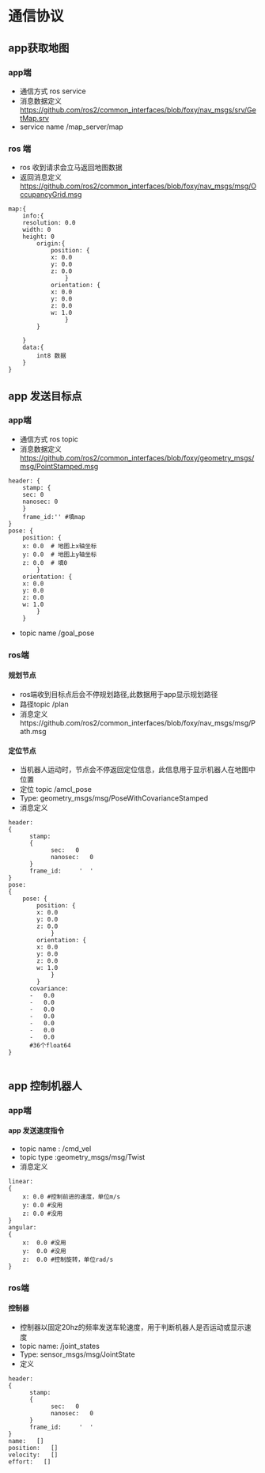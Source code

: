 # 通信协议
## app获取地图
### app端
- 通信方式 ros service
- 消息数据定义  https://github.com/ros2/common_interfaces/blob/foxy/nav_msgs/srv/GetMap.srv
- service  name  /map_server/map

### ros 端
- ros 收到请求会立马返回地图数据
- 返回消息定义 https://github.com/ros2/common_interfaces/blob/foxy/nav_msgs/msg/OccupancyGrid.msg
```
map:{
    info:{
    resolution: 0.0
    width: 0
    height: 0
        origin:{
            position: {
            x: 0.0
            y: 0.0
            z: 0.0
                }
            orientation: {
            x: 0.0
            y: 0.0
            z: 0.0
            w: 1.0
                }
        }

    }
    data:{
        int8 数据
    }
}
```
## app 发送目标点
### app端
- 通信方式 ros topic
- 消息数据定义 https://github.com/ros2/common_interfaces/blob/foxy/geometry_msgs/msg/PointStamped.msg
```
header: {
    stamp: {
    sec: 0
    nanosec: 0
    }
    frame_id:'' #填map
}
pose: {
    position: {
    x: 0.0  # 地图上x轴坐标
    y: 0.0  # 地图上y轴坐标
    z: 0.0  # 填0
        }
    orientation: {
    x: 0.0
    y: 0.0
    z: 0.0
    w: 1.0
        }
    }
```
- topic name /goal_pose
### ros端

#### 规划节点
- ros端收到目标点后会不停规划路径,此数据用于app显示规划路径
- 路径topic /plan
- 消息定义https://github.com/ros2/common_interfaces/blob/foxy/nav_msgs/msg/Path.msg

#### 定位节点
- 当机器人运动时，节点会不停返回定位信息，此信息用于显示机器人在地图中位置
- 定位 topic /amcl_pose
- Type: geometry_msgs/msg/PoseWithCovarianceStamped
- 消息定义
```
header:
{
      stamp:
      {
            sec:   0
            nanosec:   0
      }
      frame_id:     '  '
}
pose:
{
    pose: {
        position: {
        x: 0.0
        y: 0.0
        z: 0.0
            }
        orientation: {
        x: 0.0
        y: 0.0
        z: 0.0
        w: 1.0
            }
        }
      covariance:
      -   0.0
      -   0.0
      -   0.0
      -   0.0
      -   0.0
      -   0.0
      -   0.0
      #36个float64
}


```

## app 控制机器人

### app端
#### app 发送速度指令

- topic name : /cmd_vel
- topic type :geometry_msgs/msg/Twist
- 消息定义
```
linear:
{
    x: 0.0 #控制前进的速度，单位m/s
    y: 0.0 #没用
    z: 0.0 #没用
}
angular:
{
    x:  0.0 #没用
    y:  0.0 #没用
    z:  0.0 #控制旋转，单位rad/s
}
```

### ros端

#### 控制器
- 控制器以固定20hz的频率发送车轮速度，用于判断机器人是否运动或显示速度
- topic name: /joint_states
- Type: sensor_msgs/msg/JointState
- 定义
```
header:
{
      stamp:
      {
            sec:   0
            nanosec:   0
      }
      frame_id:     '  '
}
name:   []
position:   []
velocity:   []
effort:   []
```


